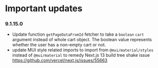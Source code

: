 # Important updates

### 9.1.15.0

- Update function `getPageDataFromId` fetcher to take a `boolean` `cart` argument instead of whole cart object. The boolean value represents whether the user has a non-empty cart or not.
- update MUI style related imports to import from `@mui/material/styles` instead of `@mui/material` to remedy Next.js 13 build tree shake issue https://github.com/vercel/next.js/issues/55663
